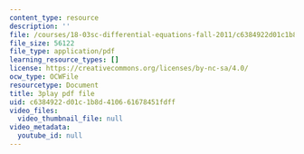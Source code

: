 ```yaml
---
content_type: resource
description: ''
file: /courses/18-03sc-differential-equations-fall-2011/c6384922d01c1b8d410661678451fdff_xWa5_OXI6VM.pdf
file_size: 56122
file_type: application/pdf
learning_resource_types: []
license: https://creativecommons.org/licenses/by-nc-sa/4.0/
ocw_type: OCWFile
resourcetype: Document
title: 3play pdf file
uid: c6384922-d01c-1b8d-4106-61678451fdff
video_files:
  video_thumbnail_file: null
video_metadata:
  youtube_id: null
---
```

